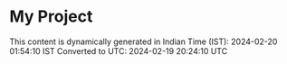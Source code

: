 # My Project

This content is dynamically generated in Indian Time (IST): 2024-02-20 01:54:10 IST
Converted to UTC: 2024-02-19 20:24:10 UTC
